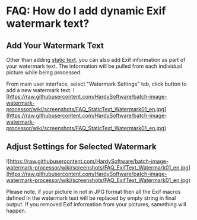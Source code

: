 # FAQ: How do I add dynamic Exif watermark text? #
## Add Your Watermark Text ##
Other than adding [static text](FAQ_StaticText_Watermark_en.md), you can also add Exif information as part of your watermark text. The information will be pulled from each individual picture while being processed.

From main user interface, select "Watermark Settings" tab, click button to add a new watermark text.
![https://raw.githubusercontent.com/HardySoftware/batch-image-watermark-processor/wiki/screenshots/FAQ_StaticText_Watermark01_en.jpg](https://raw.githubusercontent.com/HardySoftware/batch-image-watermark-processor/wiki/screenshots/FAQ_StaticText_Watermark01_en.jpg)


## Adjust Settings for Selected Watermark ##
![https://raw.githubusercontent.com/HardySoftware/batch-image-watermark-processor/wiki/screenshots/FAQ_ExifText_Watermark01_en.jpg](https://raw.githubusercontent.com/HardySoftware/batch-image-watermark-processor/wiki/screenshots/FAQ_ExifText_Watermark01_en.jpg)

Please note, if your picture in not in JPG format then all the Exif macros defined in the watermark text will be replaced by empty string in final output. If you removed Exif information from your pictures, samething will happen.